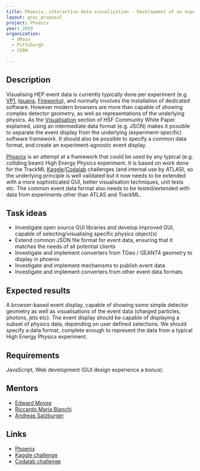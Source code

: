 ```yaml
---
title: Phoenix, interactive data visualization - Development of an experiment independent javascript event display framework and data format
layout: gsoc_proposal
project: Phoenix
year: 2019
organization: 
  - UMass
  - Pittsburgh
  - CERN

---
```


## Description

Visualising HEP event data is currently typically done per experiment (e.g. [VP1](http://atlas-vp1.web.cern.ch/atlas-vp1/home/), [Iguana](https://doi.org/10.1016/j.nima.2004.07.036), [Fireworks](https://iopscience.iop.org/article/10.1088/1742-6596/219/3/032014/pdf)), and normally involves the installation of dedicated software. However modern browsers are more than capable of showing complex detector geometry, as well as representations of the underlying physics. As the [Visualisation](https://arxiv.org/abs/1811.10309) section of HSF Community White Paper explained, using an intermediate data format (e.g. JSON) makes it possible to separate the event display from the underlying (experiment-specific) software framework. It should also be possible to specify a common data format, and create an experiment-agnostic event display.

[Phoenix](https://github.com/HSF/phoenix) is an attempt at a framework that could be used by any typical (e.g. colliding beam) High Energy Physics experiment. It is based on work done for the TrackML [Kaggle](https://www.kaggle.com/c/trackml-particle-identification)/[Codalab](https://competitions.codalab.org/competitions/20112) challenges (and internal use by ATLAS), so the underlying principle is well validated but it now needs to be extended with a more sophisticated GUI, better visualisation techniques, unit tests etc. The common event data format also needs to be tested/extended with data from experiments other than ATLAS and TrackML.

## Task ideas
 * Investigate open source GUI libraries and develop improved GUI, capable of selecting/visualising specific physics object(s)
 * Extend common JSON file format for event data, ensuring that it matches the needs of all potential clients
 * Investigate and implement converters from TGeo / GEANT4 geometry to display in phoenix
 * Investigate and implement mechanisms to publish event data
 * Investigate and implement converters from other event data formats

## Expected results
A browser-based event display, capable of showing some simple detector geometry as well as visualisations of the event data (charged particles, photons, jets etc). The event display should be capable of displaying a subset of physics data, depending on user defined selections. We should specify a data format, complete enough to represent the data from a typical High Energy Physics experiment.

## Requirements
JavaScript, Web development (GUI design experience a bonus).

## Mentors
  * [Edward Moyse](mailto:edward.moyse@cern.ch)
  * [Riccardo Maria Bianchi](mailto:riccardo.maria.bianchi@cern.ch) 
  * [Andreas Salzburger](mailto:andreas.salzburger@cern.ch)

## Links
  * [Phoenix](https://github.com/HSF/phoenix)
  * [Kaggle challenge](https://www.kaggle.com/c/trackml-particle-identification)
  * [Codalab challenge](https://competitions.codalab.org/competitions/20112)

